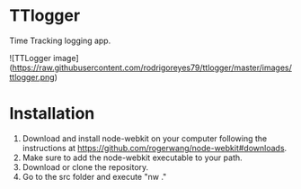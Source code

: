 TTlogger
========

Time Tracking logging app.

![TTLogger image]
(https://raw.githubusercontent.com/rodrigoreyes79/ttlogger/master/images/ttlogger.png)

# Installation
1. Download and install node-webkit on your computer following the instructions at https://github.com/rogerwang/node-webkit#downloads.
2. Make sure to add the node-webkit executable to your path.
3. Download or clone the repository.
4. Go to the src folder and execute "nw ."


